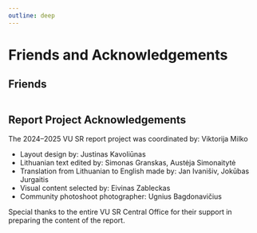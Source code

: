 ```yaml
---
outline: deep
---
```


# Friends and Acknowledgements

<script setup lang="ts">
import logos from "../data/friendLogos.json";
</script>

## Friends

<div class="flex flex-wrap gap-6 mb-8">
  <img class="object-contain" v-for="image in logos.friendLogos" :key="image" :src="image" width="150" />
</div>

## Report Project Acknowledgements

The 2024–2025 VU SR report project was coordinated by: Viktorija Milko 

- Layout design by: Justinas Kavoliūnas 
- Lithuanian text edited by: Simonas Granskas, Austėja Simonaitytė 
- Translation from Lithuanian to English made by: Jan Ivanišiv, Jokūbas Jurgaitis 
- Visual content selected by: Eivinas Zableckas 
- Community photoshoot photographer: Ugnius Bagdonavičius 

Special thanks to the entire VU SR Central Office for their support in preparing the content of the report. 
